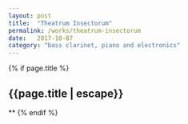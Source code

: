 ```yaml
---
layout: post
title:  "Theatrum Insectorum"
permalink: /works/theatrum-insectorum
date:   2017-10-07
category: "bass clarinet, piano and electronics"
---
```



{% if page.title %}
<h2>{{page.title | escape}}</h2>
**
{% endif %}
